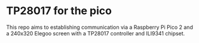 # TP28017 for the pico

This repo aims to establishing communication via a Raspberry Pi Pico 2 and a 240x320 Elegoo screen with a TP28017 controller and ILI9341 chipset.
